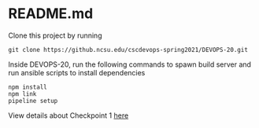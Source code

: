 # README.md

Clone this project by running 

```
git clone https://github.ncsu.edu/cscdevops-spring2021/DEVOPS-20.git
```

Inside DEVOPS-20, run the following commands to spawn build server and run ansible scripts to install dependencies

```
npm install
npm link
pipeline setup
```


View details about Checkpoint 1 [here](https://github.ncsu.edu/cscdevops-spring2021/DEVOPS-20/blob/nrpandes/CHECKPOINT.md)
